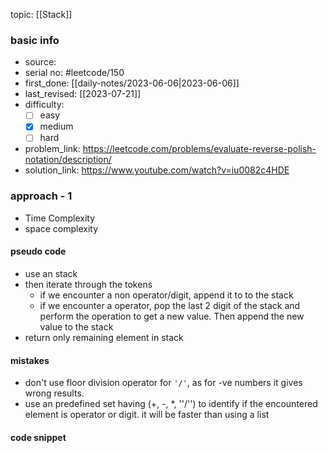 topic: [[Stack]]

### basic info
- source: 
- serial no: #leetcode/150 
- first_done: [[daily-notes/2023-06-06|2023-06-06]]
- last_revised: [[2023-07-21]]
- difficulty:
	- [ ] easy
	- [x] medium
	- [ ] hard
- problem_link: https://leetcode.com/problems/evaluate-reverse-polish-notation/description/
- solution_link: https://www.youtube.com/watch?v=iu0082c4HDE

### approach - 1
- Time Complexity
- space complexity

#### pseudo code
- use an stack 
- then iterate through the tokens
	- if we encounter a non operator/digit, append it to to the stack
	- if we encounter a operator, pop the last 2 digit of the stack and perform the operation to get a new value. Then append the new value to the stack
- return only remaining element in stack
#### mistakes
- don't use floor division operator for <code>'/'</code>, as for -ve numbers it gives wrong results.
- use an predefined set having (+, -, *, ''/'') to identify if the encountered element is operator or digit. it will be faster than using a list
#### code snippet
```python

```